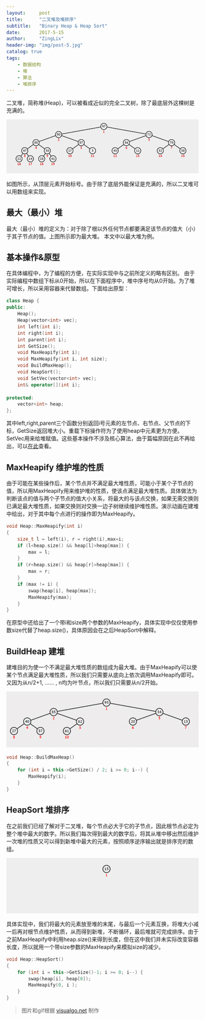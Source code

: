```yaml
---
layout:     post
title:      "二叉堆及堆排序"
subtitle:   "Binary Heap & Heap Sort"
date:       2017-5-15
author:     "ZingLix"
header-img: "img/post-5.jpg"
catalog: true
tags:
    - 数据结构
    - 堆
    - 算法
    - 堆排序
---
```


二叉堆，简称堆(Heap)，可以被看成近似的完全二叉树，除了最底层外这棵树是充满的。

![heap.jpg](/img/in-post/Heap/heap.jpg)

如图所示，从顶层元素开始标号。由于除了底层外能保证是充满的，所以二叉堆可以用数组来实现。

## 最大（最小）堆

最大（最小）堆的定义为：对于除了根以外任何节点都要满足该节点的值大（小）于其子节点的值。上图所示即为最大堆。
本文中以最大堆为例。

## 基本操作&原型

在具体编程中，为了编程的方便，在实际实现中与之前所定义的略有区别。
由于实际编程中数组下标从0开始，所以在下面程序中，堆中序号均从0开始。为了堆可增长，所以采用容器来代替数组。下面给出原型：

``` cpp
class Heap {
public:
    Heap();
    Heap(vector<int> vec);
    int left(int i);
    int right(int i);
    int parent(int i);
    int GetSize();
    void MaxHeapify(int i);
    void MaxHeapify(int i, int size);
    void BuildMaxHeap();
    void HeapSort();
    void SetVec(vector<int> vec);
    int& operator[](int i);

protected:
    vector<int> heap;
};
```

其中left,right,parent三个函数分别返回i号元素的左节点、右节点、父节点的下标，GetSize返回堆大小。重载下标操作符为了使用heap中元素更为方便。SetVec用来给堆赋值。这些基本操作不涉及核心算法，由于篇幅原因在此不再给出，可以[在此](https://github.com/ZingLix/Data-Structures-and-Algorithm/tree/master/Heap)查看。

## MaxHeapify 维护堆的性质

由于可能在某些操作后，某个节点并不满足最大堆性质，可能小于某个子节点的值，所以用MaxHeapify用来维护堆的性质，使该点满足最大堆性质。具体做法为判断该点的值与两个子节点的值大小关系，将最大的与该点交换，如果无需交换则已满足最大堆性质，如果交换则对交换一边子树继续维护堆性质。演示动画在建堆中给出，对于其中每个点进行的操作即为MaxHeapify。

``` cpp
void Heap::MaxHeapify(int i)
{
    size_t l = left(i), r = right(i),max=i;
    if (l<heap.size() && heap[l]>heap[max]) {
        max = l;
    }
    if (r<heap.size() && heap[r]>heap[max]) {
        max = r;
    }
    if (max != i) {
        swap(heap[i], heap[max]);
        MaxHeapify(max);
    }
}
```

在原型中还给出了一个带i和size两个参数的MaxHeapify，具体实现中仅仅使用参数size代替了heap.size()，具体原因会在之后HeapSort中解释。

## BuildHeap 建堆

建堆目的为使一个不满足最大堆性质的数组成为最大堆。由于MaxHeapify可以使某个节点满足最大堆性质，所以我们只需要从底向上依次调用MaxHeapify即可。又因为从n/2+1, ...... , n均为叶节点，所以我们只需要从n/2开始。

![CreateHeap1.gif](/img/in-post/Heap/CreateHeap1.gif)

``` cpp
void Heap::BuildMaxHeap()
{
    for (int i = this->GetSize() / 2; i >= 0; i--) {
        MaxHeapify(i);
    }
}
```

## HeapSort 堆排序

在之前我们已经了解对于二叉堆，每个节点必大于它的子节点，因此根节点必定为整个堆中最大的数字。所以我们每次得到最大的数字后，将其从堆中移出然后维护一次堆的性质又可以得到新堆中最大的元素，按照顺序逆序输出就是排序完的数组。

![HeapSort.gif](/img/in-post/Heap/HeapSort.gif)

具体实现中，我们将最大的元素放至堆的末尾，与最后一个元素互换，将堆大小减一后再对根节点维护性质，从而得到新堆，不断循环，最后堆就可完成排序。由于之前MaxHeapify中利用heap.size()来得到长度，但在这中我们并未实际改变容器长度，所以就用一个带size参数的MaxHeapify来模拟size的减少。

``` cpp
void Heap::HeapSort()
{
    for (int i = this->GetSize()-1; i >= 0; i--) {
        swap(heap[i], heap[0]);
        MaxHeapify(0, i );
    }
}
```

> 图片和gif根据 [visualgo.net](https://visualgo.net/) 制作
